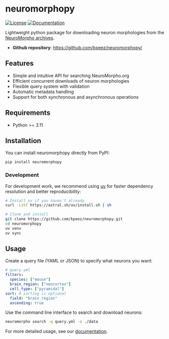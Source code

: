 # neuromorphopy

[![License](https://img.shields.io/github/license/kpeez/neuromorphopy)](https://img.shields.io/github/license/kpeez/neuromorphopy)
[![Documentation](https://img.shields.io/badge/docs-latest-blue.svg)](https://neuromorphopy.readthedocs.io/)

Lightweight python package for downloading neuron morphologies from the [NeuroMorpho archives](https://neuromorpho.org/).

- **Github repository**: <https://github.com/kpeez/neuromorphopy/>

## Features

- Simple and intuitive API for searching NeuroMorpho.org
- Efficient concurrent downloads of neuron morphologies
- Flexible query system with validation
- Automatic metadata handling
- Support for both synchronous and asynchronous operations

## Requirements

- Python >= 3.11

## Installation

You can install neuromorphopy directly from PyPI:

```bash
pip install neuromorphopy
```

### Development

For development work, we recommend using [uv](https://github.com/astral-sh/uv) for faster dependency resolution and better reproducibility:

```bash
# Install uv if you haven't already
curl -LsSf https://astral.sh/uv/install.sh | sh

# Clone and install
git clone https://github.com/kpeez/neuromorphopy.git
cd neuromorphopy
uv venv
uv sync
```

## Usage

Create a query file (YAML or JSON) to specify what neurons you want:

```yaml
# query.yml
filters:
  species: ["mouse"]
  brain_region: ["neocortex"]
  cell_type: ["pyramidal"]
sort: # sorting is optional
  field: "brain_region"
  ascending: true
```

Use the command line interface to search and download neurons:

```bash
neuromorpho search -q query.yml -o ./data
```

For more detailed usage, see our [documentation](getting_started.md).
